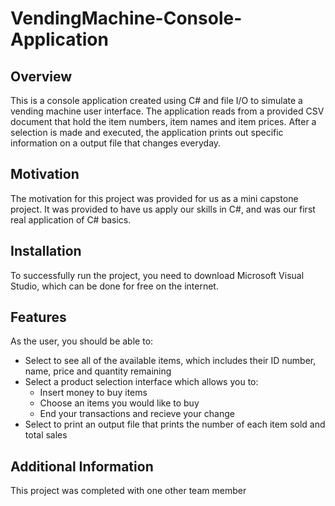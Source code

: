 # VendingMachine-Console-Application

## Overview

This is a console application created using C# and file I/O to simulate a vending machine user interface. The application reads from a provided CSV document that hold the item numbers, item names and item prices. After a selection is made and executed, the application prints out specific information on a output file that changes everyday.

## Motivation

The motivation for this project was provided for us as a mini capstone project. It was provided to have us apply our skills in C#, and was our first real application of C# basics.

## Installation

To successfully run the project, you need to download Microsoft Visual Studio, which can be done for free on the internet.

## Features

As the user, you should be able to:

- Select to see all of the available items, which includes their ID number, name, price and quantity remaining
- Select a product selection interface which allows you to:
  - Insert money to buy items
  - Choose an items you would like to buy
  - End your transactions and recieve your change
- Select to print an output file that prints the number of each item sold and total sales

## Additional Information

This project was completed with one other team member
